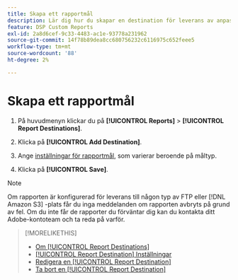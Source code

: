 ```yaml
---
title: Skapa ett rapportmål
description: Lär dig hur du skapar en destination för leverans av anpassade rapporter.
feature: DSP Custom Reports
exl-id: 2a8d6cef-9c33-4483-ac1e-93778a231962
source-git-commit: 14f78b89dea8cc680756232c6116975c652feee5
workflow-type: tm+mt
source-wordcount: '88'
ht-degree: 2%

---
```


# Skapa ett rapportmål

1. På huvudmenyn klickar du på **[!UICONTROL Reports]** > **[!UICONTROL Report Destinations]**.

1. Klicka på **[!UICONTROL Add Destination]**.

1. Ange [inställningar för rapportmål](/help/dsp/reports/report-destinations/report-destination-settings.md), som varierar beroende på måltyp.

1. Klicka på **[!UICONTROL Save]**.

>[!NOTE]
>
> Om rapporten är konfigurerad för leverans till någon typ av FTP eller [!DNL Amazon S3] -plats får du inga meddelanden om rapporten avbryts på grund av fel. Om du inte får de rapporter du förväntar dig kan du kontakta ditt Adobe-kontoteam och ta reda på varför.

>[!MORELIKETHIS]
>
>* [Om [!UICONTROL Report Destinations]](/help/dsp/reports/report-destinations/report-destination-about.md)
>* [[!UICONTROL Report Destination] Inställningar](/help/dsp/reports/report-destinations/report-destination-settings.md)
>* [Redigera en [!UICONTROL Report Destination]](/help/dsp/reports/report-destinations/report-destination-edit.md)
>* [Ta bort en [!UICONTROL Report Destination]](/help/dsp/reports/report-destinations/report-destination-delete.md)

